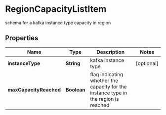 

# RegionCapacityListItem

schema for a kafka instance type capacity in region

## Properties

Name | Type | Description | Notes
------------ | ------------- | ------------- | -------------
**instanceType** | **String** | kafka instance type |  [optional]
**maxCapacityReached** | **Boolean** | flag indicating whether the capacity for the instance type in the region is reached | 




